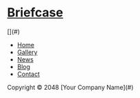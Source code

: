 <div id="templatemo_wrapper">

<div id="templatemo_header">

<div id="site_title">

# [Briefcase](#)

</div>

<div id="twitter">[](#)</div>

</div>

<div id="templatemo_menu">

*   [Home](index.html)
*   [Gallery](gallery.html)
*   [News](news.html)
*   [Blog](blog.html)
*   [Contact](contact.html)

</div>

<div id="templatemo_footer">Copyright © 2048 [Your Company Name](#)</div>

</div>
